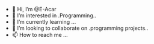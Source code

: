 - 👋 Hi, I’m @E-Acar
- 👀 I’m interested in .Programming..
- 🌱 I’m currently learning ...
- 💞️ I’m looking to collaborate on .programming projects..
- 📫 How to reach me ...

<!---
E-Acar/E-Acar is a ✨ special ✨ repository because its `README.md` (this file) appears on your GitHub profile.
You can click the Preview link to take a look at your changes.
--->
